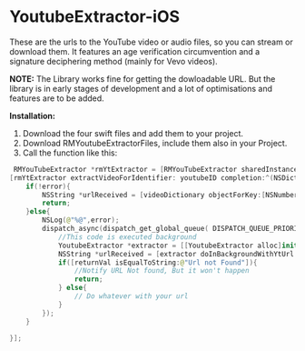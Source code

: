 # YoutubeExtractor-iOS
These are the urls to the YouTube video or audio files, so you can stream or download them. It features an age verification circumvention and a signature deciphering method (mainly for Vevo videos).

**NOTE:**
The Library works fine for getting the dowloadable URL. But the library is in early stages of development and a lot of optimisations and features are to be added.

**Installation:**

1. Download the four swift files and add them to your project.
2. Download RMYoutubeExtractorFiles, include them also in your Project.
3. Call the function like this:

```swift
 RMYouTubeExtractor *rmYtExtractor = [RMYouTubeExtractor sharedInstance];    
[rmYtExtractor extractVideoForIdentifier: youtubeID completion:^(NSDictionary *videoDictionary, NSError *error) {
    if(!error){
        NSString *urlReceived = [videoDictionary objectForKey:[NSNumber numberWithInteger:36]];
        return;
    }else{
        NSLog(@"%@",error);
        dispatch_async(dispatch_get_global_queue( DISPATCH_QUEUE_PRIORITY_DEFAULT, 0), ^(void){
            //This code is executed background
            YoutubeExtractor *extractor = [[YoutubeExtractor alloc]init];
            NSString *urlReceived = [extractor doInBackgroundWithYtUrl:urlStr];
            if([returnVal isEqualToString:@"Url not Found"]){
                //Notify URL Not found, But it won't happen
                return;
            } else{
                // Do whatever with your url
            }
        });
    }

}];
```
